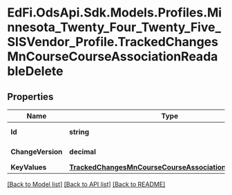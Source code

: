 # EdFi.OdsApi.Sdk.Models.Profiles.Minnesota_Twenty_Four_Twenty_Five_SISVendor_Profile.TrackedChangesMnCourseCourseAssociationReadableDelete

## Properties

Name | Type | Description | Notes
------------ | ------------- | ------------- | -------------
**Id** | **string** | Resource identifier | [optional] 
**ChangeVersion** | **decimal** | Change version | [optional] 
**KeyValues** | [**TrackedChangesMnCourseCourseAssociationReadableKey**](TrackedChangesMnCourseCourseAssociationReadableKey.md) |  | [optional] 

[[Back to Model list]](../README.md#documentation-for-models) [[Back to API list]](../README.md#documentation-for-api-endpoints) [[Back to README]](../README.md)

